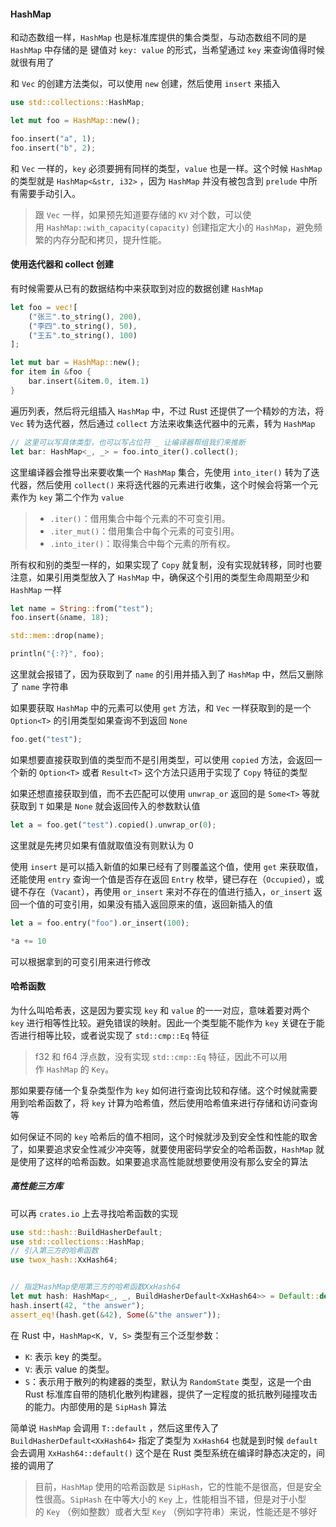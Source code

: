 #### HashMap

和动态数组一样，`HashMap` 也是标准库提供的集合类型，与动态数组不同的是 `HashMap` 中存储的是 键值对 `key: value` 的形式，当希望通过 `key` 来查询值得时候就很有用了

和 `Vec` 的创建方法类似，可以使用 `new` 创建，然后使用 `insert` 来插入

```rust
use std::collections::HashMap;

let mut foo = HashMap::new();

foo.insert("a", 1);
foo.insert("b", 2);
```

和 `Vec` 一样的，`key` 必须要拥有同样的类型，`value` 也是一样。这个时候 `HashMap` 的类型就是 `HashMap<&str, i32>` ，因为 `HashMap` 并没有被包含到 `prelude` 中所有需要手动引入。

> 跟 `Vec` 一样，如果预先知道要存储的 `KV` 对个数，可以使用 `HashMap::with_capacity(capacity)` 创建指定大小的 `HashMap`，避免频繁的内存分配和拷贝，提升性能。

#### 使用迭代器和 collect 创建

有时候需要从已有的数据结构中来获取到对应的数据创建 `HashMap`

```rust
let foo = vec![
	("张三".to_string(), 200),
	("李四".to_string(), 50),
	("王五".to_string(), 100)
];

let mut bar = HashMap::new();
for item in &foo {
	bar.insert(&item.0, item.1)
}
```

遍历列表，然后将元组插入 `HashMap` 中，不过 Rust 还提供了一个精妙的方法，将 `Vec` 转为迭代器，然后通过 `collect` 方法来收集迭代器中的元素，转为 `HashMap`

```rust
// 这里可以写具体类型，也可以写占位符 _ 让编译器帮组我们来推断
let bar: HashMap<_, _> = foo.into_iter().collect();
```

这里编译器会推导出来要收集一个 `HashMap` 集合，先使用 `into_iter()` 转为了迭代器，然后使用 `collect()` 来将迭代器的元素进行收集，这个时候会将第一个元素作为 `key` 第二个作为 `value`

> - `.iter()`：借用集合中每个元素的不可变引用。
> - `.iter_mut()`：借用集合中每个元素的可变引用。
> - `.into_iter()`：取得集合中每个元素的所有权。

所有权和别的类型一样的，如果实现了 `Copy` 就复制，没有实现就转移，同时也要注意，如果引用类型放入了 `HashMap` 中，确保这个引用的类型生命周期至少和 `HashMap` 一样

```rust
let name = String::from("test");
foo.insert(&name, 18);

std::mem::drop(name);

println("{:?}", foo);
```

这里就会报错了，因为获取到了 `name` 的引用并插入到了 `HashMap` 中，然后又删除了 `name` 字符串

如果要获取 `HashMap` 中的元素可以使用 `get` 方法，和 `Vec` 一样获取到的是一个 `Option<T>` 的引用类型如果查询不到返回 `None` 

```rust
foo.get("test");
```

如果想要直接获取到值的类型而不是引用类型，可以使用 `copied` 方法，会返回一个新的 `Option<T>` 或者 `Result<T>` 这个方法只适用于实现了 `Copy` 特征的类型

如果还想直接获取到值，而不去匹配可以使用 `unwrap_or` 返回的是 `Some<T>` 等就获取到 `T` 如果是 `None` 就会返回传入的参数默认值

```rust
let a = foo.get("test").copied().unwrap_or(0);
```

这里就是先拷贝如果有值就取值没有则默认为 0

使用 `insert` 是可以插入新值的如果已经有了则覆盖这个值，使用 `get` 来获取值，还能使用 `entry` 查询一个值是否存在返回 `Entry` 枚举，键已存在（`Occupied`），或键不存在（`Vacant`），再使用 `or_insert` 来对不存在的值进行插入，`or_insert` 返回一个值的可变引用，如果没有插入返回原来的值，返回新插入的值

```rust
let a = foo.entry("foo").or_insert(100);

*a += 10
```

可以根据拿到的可变引用来进行修改

#### 哈希函数

为什么叫哈希表，这是因为要实现 `key` 和 `value` 的一一对应，意味着要对两个 `key` 进行相等性比较。避免错误的映射。因此一个类型能不能作为 `key` 关键在于能否进行相等比较，或者说实现了 `std::cmp::Eq` 特征

> f32 和 f64 浮点数，没有实现 `std::cmp::Eq` 特征，因此不可以用作 `HashMap` 的 `Key`。

那如果要存储一个复杂类型作为 `key` 如何进行查询比较和存储。这个时候就需要用到哈希函数了，将 `key` 计算为哈希值，然后使用哈希值来进行存储和访问查询等

如何保证不同的 `key` 哈希后的值不相同，这个时候就涉及到安全性和性能的取舍了，如果要追求安全性减少冲突等，就要使用密码学安全的哈希函数，`HashMap` 就是使用了这样的哈希函数。如果要追求高性能就想要使用没有那么安全的算法

##### 高性能三方库

可以再 `crates.io` 上去寻找哈希函数的实现

```rust
use std::hash::BuildHasherDefault;
use std::collections::HashMap;
// 引入第三方的哈希函数
use twox_hash::XxHash64;


// 指定HashMap使用第三方的哈希函数XxHash64
let mut hash: HashMap<_, _, BuildHasherDefault<XxHash64>> = Default::default();
hash.insert(42, "the answer");
assert_eq!(hash.get(&42), Some(&"the answer"));
```

在 Rust 中，`HashMap<K, V, S>` 类型有三个泛型参数：
- `K`: 表示 key 的类型。
- `V`: 表示 value 的类型。
- `S`：表示用于散列的构建器的类型，默认为 `RandomState` 类型，这是一个由 Rust 标准库自带的随机化散列构建器，提供了一定程度的抵抗散列碰撞攻击的能力。内部使用的是 `SipHash` 算法

简单说 `HashMap` 会调用 `T::default` ，然后这里传入了 `BuildHasherDefault<XxHash64>` 指定了类型为 `XxHash64` 也就是到时候 `default` 会去调用 `XxHash64::default()` 这个是在 Rust 类型系统在编译时静态决定的，间接的调用了

> 目前，`HashMap` 使用的哈希函数是 `SipHash`，它的性能不是很高，但是安全性很高。`SipHash` 在中等大小的 `Key` 上，性能相当不错，但是对于小型的 `Key` （例如整数）或者大型 `Key` （例如字符串）来说，性能还是不够好
